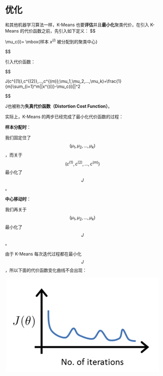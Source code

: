 优化
==========

和其他机器学习算法一样，K-Means 也要**评估**并且**最小化**聚类代价，在引入 K-Means 的代价函数之前，先引入如下定义：
$$

\mu_c(i)= \mbox{样本 $x^{(i)}$ 被分配到的聚类中心}

$$

引入代价函数：

$$

J(c^{(1)},c^{(2)},...,c^{(m)};\mu_1,\mu_2,...,\mu_k)=\frac{1}{m}\sum_{i=1}^m||x^{(i)}-\mu_c(i)||^2

$$

J也被称为**失真代价函数（Distortion Cost Function）**。

实际上，K-Means 的两步已经完成了最小化代价函数的过程：

**样本分配时**：

我们固定住了 $$(\mu_1,\mu_2,...,\mu_k)$$，而关于 $$(c^{(1)},c^{(2)},...,c^{(m)})$$ 最小化了 $$J$$。

**中心移动时**：

我们再关于 $$(\mu_1,\mu_2,...,\mu_k)$$ 最小化了 $$J$$。

由于 K-Means 每次迭代过程都在最小化 $$J$$，所以下面的代价函数变化曲线不会出现：

<div style="text-align:center">
<img src="../attachments/代价函数曲线.png" width="500"></img>
</div>
